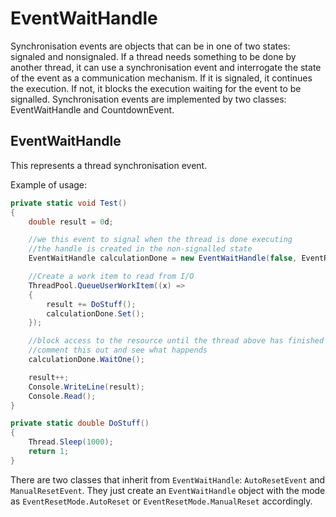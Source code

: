 # EventWaitHandle

Synchronisation events are objects that can be in one of two states: signaled and nonsignaled. If a thread needs something to be done by another thread, it can use a synchronisation event and interrogate the state of the event as a communication mechanism. If it is signaled, it continues the execution. If not, it blocks the execution waiting for the event to be signalled. Synchronisation events are implemented by two classes: EventWaitHandle and CountdownEvent.

## EventWaitHandle
This represents a thread synchronisation event.



Example of usage:

```csharp
private static void Test()
{
    double result = 0d;

    //we this event to signal when the thread is done executing
    //the handle is created in the non-signalled state
    EventWaitHandle calculationDone = new EventWaitHandle(false, EventResetMode.ManualReset);

    //Create a work item to read from I/O
    ThreadPool.QueueUserWorkItem((x) =>
    {
        result += DoStuff();
        calculationDone.Set();
    });

    //block access to the resource until the thread above has finished
    //comment this out and see what happends
    calculationDone.WaitOne();

    result++;
    Console.WriteLine(result);
    Console.Read();
}

private static double DoStuff()
{
    Thread.Sleep(1000);
    return 1;
}
```

There are two classes that inherit from `EventWaitHandle`: `AutoResetEvent` and `ManualResetEvent`. They just create an `EventWaitHandle` object with the mode as `EventResetMode.AutoReset` or `EventResetMode.ManualReset` accordingly.

<!--stackedit_data:
eyJoaXN0b3J5IjpbLTE4NjE3MzcxOTksMTA4OTk5Nzg5OF19
-->